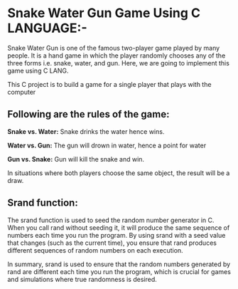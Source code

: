 # Snake Water Gun Game Using C LANGUAGE:-
Snake Water Gun is one of the famous two-player game played by many people. It is a hand game in which the player randomly chooses any of the three forms i.e. snake, water, and gun. Here, we are going to implement this game using C LANG. 

This C project is to build a game for a single player that plays with the computer

## Following are the rules of the game:
**Snake vs. Water:** Snake drinks the water hence wins.

**Water vs. Gun:** The gun will drown in water, hence a point for water

**Gun vs. Snake:** Gun will kill the snake and win.

In situations where both players choose the same object, the result will be a draw.

## Srand function:
The srand function is used to seed the random number generator in C. When you call rand without seeding it, it will produce the same sequence of numbers each time you run the program. By using srand with a seed value that changes (such as the current time), you ensure that rand produces different sequences of random numbers on each execution.

In summary, srand is used to ensure that the random numbers generated by rand are different each time you run the program, which is crucial for games and simulations where true randomness is desired.
